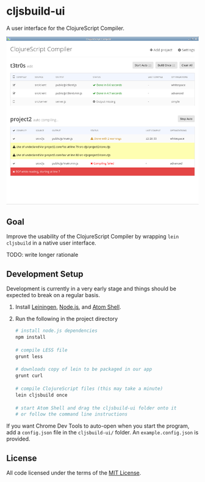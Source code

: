 # cljsbuild-ui

A user interface for the ClojureScript Compiler.

<img src="screenshots/2014-10-17-preview.png">

## Goal

Improve the usability of the ClojureScript Compiler by wrapping `lein cljsbuild`
in a native user interface.

TODO: write longer rationale

## Development Setup

Development is currently in a very early stage and things should be expected to
break on a regular basis.

1. Install [Leiningen], [Node.js], and [Atom Shell].
1. Run the following in the project directory

    ```sh
    # install node.js dependencies
    npm install

    # compile LESS file
    grunt less

    # downloads copy of lein to be packaged in our app
    grunt curl

    # compile ClojureScript files (this may take a minute)
    lein cljsbuild once

    # start Atom Shell and drag the cljsbuild-ui folder onto it
    # or follow the command line instructions
    ```

If you want Chrome Dev Tools to auto-open when you start the program, add a
`config.json` file in the `cljsbuild-ui/` folder. An `example.config.json` is
provided.

## License

All code licensed under the terms of the [MIT
License](https://github.com/oakmac/cljsbuild-ui/blob/master/LICENSE.md).

[Leiningen]:http://leiningen.org
[Node.js]:http://nodejs.org
[Atom Shell]:https://github.com/atom/atom-shell

